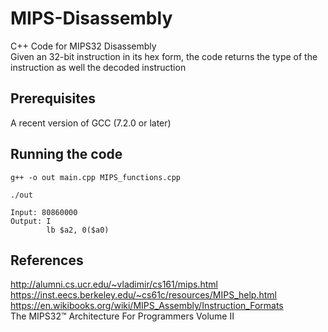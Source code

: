 # MIPS-Disassembly
C++ Code for MIPS32 Disassembly<br>
Given an 32-bit instruction in its hex form, the code returns the type of the instruction
as well the decoded instruction<br>

## Prerequisites
A recent version of GCC (7.2.0 or later)

## Running the code
```
g++ -o out main.cpp MIPS_functions.cpp
```
```
./out
```
```
Input: 80860000
Output: I 
        lb $a2, 0($a0)
```
## References
http://alumni.cs.ucr.edu/~vladimir/cs161/mips.html<br>
https://inst.eecs.berkeley.edu/~cs61c/resources/MIPS_help.html<br>
https://en.wikibooks.org/wiki/MIPS_Assembly/Instruction_Formats<br>
The MIPS32™ Architecture For Programmers Volume II<br>

